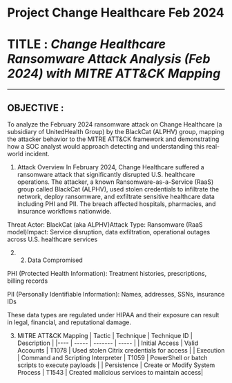 # Project Change Healthcare Feb 2024

# TITLE : *Change Healthcare Ransomware Attack Analysis (Feb 2024) with MITRE ATT&CK Mapping*
---- 
## OBJECTIVE :
    
  To analyze the February 2024 ransomware attack on Change Healthcare (a subsidiary of UnitedHealth Group) by the BlackCat (ALPHV) group, mapping the attacker behavior to the MITRE ATT&CK framework and demonstrating   how a SOC analyst would approach detecting and understanding this real-world incident.

1. Attack Overview
In February 2024, Change Healthcare suffered a ransomware attack that significantly disrupted U.S. healthcare operations. The attacker, a known Ransomware-as-a-Service (RaaS) group called BlackCat (ALPHV), used stolen credentials to infiltrate the network, deploy ransomware, and exfiltrate sensitive healthcare data including PHI and PII. The breach affected hospitals, pharmacies, and insurance workflows nationwide.

Threat Actor: BlackCat (aka ALPHV)Attack Type: Ransomware (RaaS model)Impact: Service disruption, data exfiltration, operational outages across U.S. healthcare services

2. 2. Data Compromised

PHI (Protected Health Information): Treatment histories, prescriptions, billing records

PII (Personally Identifiable Information): Names, addresses, SSNs, insurance IDs

These data types are regulated under HIPAA and their exposure can result in legal, financial, and reputational damage.

3. MITRE ATT&CK Mapping
   | Tactic | Technique | Technique ID | Description |
   |----    |  -----    |    -------   | -----       |
   | Initial Access | Valid Accounts | T1078 | Used stolen Citrix credentials for access |
   | Execution | Command and Scripting Interpreter | T1059 | PowerShell or batch scripts to execute payloads |
   | Persistence |  Create or Modify System Process | T1543 | Created malicious services to maintain access|
